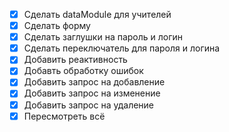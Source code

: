 - [x] Сделать dataModule для учителей
- [x] Сделать форму
- [x] Сделать заглушки на пароль и логин
- [x] Сделать переключатель для пароля и логина
- [x] Добавить реактивность
- [x] Добавть обработку ошибок
- [x] Добавить запрос на добавление
- [x] Добавить запрос на изменение
- [x] Добавить запрос на удаление
- [x] Пересмотреть всё